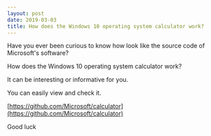 ```yaml
---
layout: post
date: 2019-03-03
title: How does the Windows 10 operating system calculator work?
---
```


Have you ever been curious to know how look like the source code of Microsoft's software?

How does the Windows 10 operating system calculator work?

It can be interesting or informative for you.

You can easily view and check it.

[https://github.com/Microsoft/calculator](https://github.com/Microsoft/calculator)

Good luck
